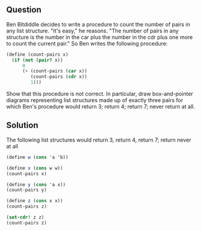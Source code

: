 Question
---
Ben Bitdiddle decides to write a procedure to count the number of pairs in any
list structure. "It's easy," he reasons. "The number of pairs in any structure is the number in the
car plus the number in the cdr plus one more to count the current pair." So Ben writes the
following procedure:

```scheme
(define (count-pairs x)
  (if (not (pair? x))
      0
      (+ (count-pairs (car x))
         (count-pairs (cdr x))
         1)))
```
Show that this procedure is not correct. In particular, draw box-and-pointer diagrams
representing list structures made up of exactly three pairs for which Ben's procedure would
return 3; return 4; return 7; never return at all.

Solution
---
The following list structures would return 3, return 4, return 7; return never at all
```scheme
(define w (cons 'a 'b))

(define x (cons w w))
(count-pairs x)

(define y (cons 'a x))
(count-pairs y)

(define z (cons x x))
(count-pairs z)

(set-cdr! z z)
(count-pairs z)
```